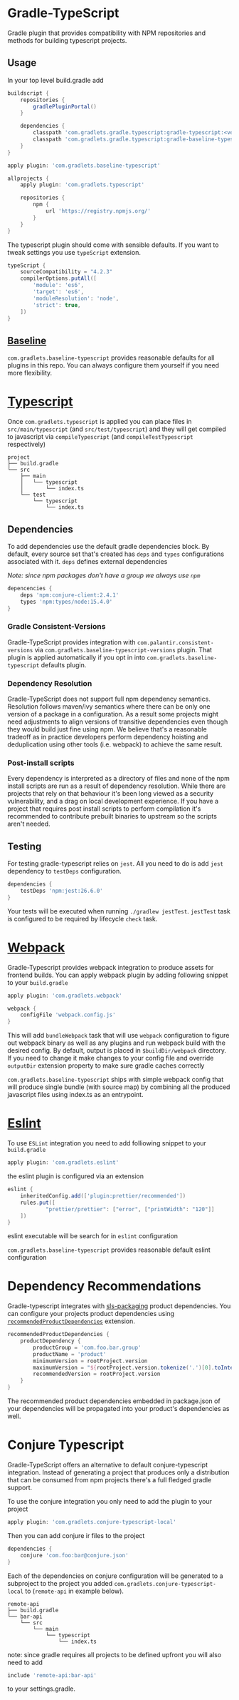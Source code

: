 # Gradle-TypeScript

Gradle plugin that provides compatibility with NPM repositories and methods for building typescript projects.

## Usage

In your top level build.gradle add

```groovy
buildscript {
    repositories {
        gradlePluginPortal()
    }

    dependencies {
        classpath 'com.gradlets.gradle.typescript:gradle-typescript:<version>'
        classpath 'com.gradlets.gradle.typescript:gradle-baseline-typescript:<version>'
    }
}

apply plugin: 'com.gradlets.baseline-typescript'

allprojects {
    apply plugin: 'com.gradlets.typescript'

    repositories {
        npm {
            url 'https://registry.npmjs.org/'
        }
    }
}
```

The typescript plugin should come with sensible defaults. If you want to tweak settings
you use `typeScript` extension.

```groovy
typeScript {
    sourceCompatibility = "4.2.3"
    compilerOptions.putAll([
        'module': 'es6',
        'target': 'es6',
        'moduleResolution': 'node',
        'strict': true,
    ])
}
```

## [Baseline](docs/baseline.md)

`com.gradlets.baseline-typescript` provides reasonable defaults for all plugins in this repo.
You can always configure them yourself if you need more flexibility.

# [Typescript](docs/typescript.md)

Once `com.gradlets.typescript` is applied you can place files in `src/main/typescript` (and `src/test/typescript`)
and they will get compiled to javascript via `compileTypescript` (and `compileTestTypescript` respectively)

```
project
├── build.gradle
└── src
    ├── main
    │   └── typescript
    │       └── index.ts
    └── test
        └── typescript
            └── index.ts
```

## Dependencies

To add dependencies use the default gradle dependencies block. By default, every source set that's created has `deps`
and `types` configurations associated with it. `deps` defines external dependencies

_Note: since npm packages don't have a group we always use `npm`_

```groovy
depencencies {
    deps 'npm:conjure-client:2.4.1'
    types 'npm:types/node:15.4.0'
}
```

### Gradle Consistent-Versions

Gradle-TypeScript provides integration with `com.palantir.consistent-versions`
via `com.gradlets.baseline-typescript-versions` plugin. That plugin is applied automatically if you opt in into
`com.gradlets.baseline-typescript` defaults plugin.


### Dependency Resolution

Gradle-TypeScript does not support full npm dependency semantics. Resolution follows maven/ivy semantics
where there can be only one version of a package in a configuration. As a result some projects
might need adjustments to align versions of transitive dependencies even though they would build just fine
using npm. We believe that's a reasonable tradeoff as in practice developers perform dependency hoisting and
deduplication using other tools (i.e. webpack) to achieve the same result.

### Post-install scripts

Every dependency is interpreted as a directory of files and none of the npm install scripts are run as a result of
dependency resolution. While there are projects that rely on that behaviour it's been long viewed as a security
vulnerability, and a drag on local development experience. If you have a project that requires post install scripts
to perform compilation it's recommended to contribute prebuilt binaries to upstream so the scripts aren't needed.

## Testing

For testing gradle-typescript relies on `jest`. All you need to do is add `jest` dependency to `testDeps` configuration.

```groovy
dependencies {
    testDeps 'npm:jest:26.6.0'
}
```

Your tests will be executed when running `./gradlew jestTest`. `jestTest` task is configured to be required
by lifecycle `check` task.

# [Webpack](docs/webpack.md)

Gradle-Typescript provides webpack integration to produce assets for frontend builds. You can apply webpack plugin by
adding following snippet to your `build.gradle`

```groovy
apply plugin: 'com.gradlets.webpack'

webpack {
    configFile 'webpack.config.js'
}
```

This will add `bundleWebpack` task that will use `webpack` configuration to figure out webpack binary
as well as any plugins and run webpack build with the desired config. By default, output is placed in `$buildDir/webpack`
directory. If you need to change it make changes to your config file and override `outputDir` extension property
to make sure gradle caches correctly

`com.gradlets.baseline-typescript` ships with simple webpack config that will produce single bundle (with source map)
by combining all the produced javascript files using index.ts as an entrypoint.

# [Eslint](docs/eslint.md)

To use `ESLint` integration you need to add folliowing snippet to your `build.gradle`

```groovy
apply plugin: 'com.gradlets.eslint'
```

the eslint plugin is configured via an extension


```groovy
eslint {
    inheritedConfig.add(['plugin:prettier/recommended'])
    rules.put([
            "prettier/prettier": ["error", ["printWidth": "120"]]
    ])
}
```

eslint executable will be search for in `eslint` configuration

`com.gradlets.baseline-typescript` provides reasonable default eslint configuration

# Dependency Recommendations

Gradle-typescript integrates with [sls-packaging](https://github.com/palantir/sls-packaging/) product dependencies.
You can configure your projects product dependencies using [`recommendedProductDependencies`](https://github.com/palantir/sls-packaging/#recommended-product-dependencies-plugin) extension.
```groovy
recommendedProductDependencies {
    productDependency {
        productGroup = 'com.foo.bar.group'
        productName = 'product'
        minimumVersion = rootProject.version
        maximumVersion = "${rootProject.version.tokenize('.')[0].toInteger()}.x.x"
        recommendedVersion = rootProject.version
    }
}
```

The recommended product dependencies embedded in package.json of your dependencies will be propagated into your
product's dependencies as well.

# Conjure Typescript

Gradle-TypeScript offers an alternative to default conjure-typescript integration. Instead of generating a project
that produces only a distribution that can be consumed from npm projects there's a full fledged gradle support.

To use the conjure integration you only need to add the plugin to your project

```groovy
apply plugin: 'com.gradlets.conjure-typescript-local'
```

Then you can add conjure ir files to the project

```groovy
dependencies {
    conjure 'com.foo:bar@conjure.json'
}
```

Each of the dependencies on conjure configuration will be generated to a subproject to the project you added
`com.gradlets.conjure-typescript-local` to (`remote-api` in example below).

```
remote-api
├── build.gradle
└── bar-api
    └── src
        └── main
            └── typescript
                └── index.ts
```

note: since gradle requires all projects to be defined upfront you will also need to add

```groovy
include 'remote-api:bar-api'
```

to your settings.gradle.
